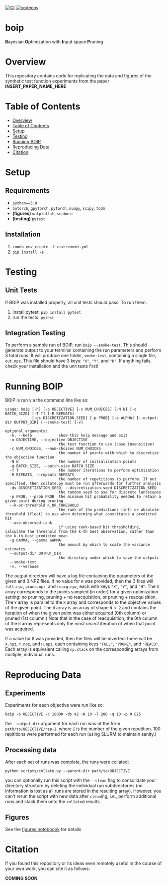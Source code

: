 [//]: # (Badges)
[![CI](https://github.com/davidegraff/boip/actions/workflows/CI.yaml/badge.svg)](https://github.com/davidegraff/boip/actions/workflows/CI.yaml)
[![codecov](https://codecov.io/gh/davidegraff/boip/branch/main/graph/badge.svg?token=DBBHSQLW8A)](https://codecov.io/gh/davidegraff/boip)

# boip
**B**ayesian **O**ptimization with **I**nput space **P**runing

<!-- FIGURE HERE -->

# Overview
This repository contains code for replicating the data and figures of the synthetic test function experiments from the paper **INSERT_PAPER_NAME_HERE**

# Table of Contents
- [Overview](#overview)
- [Table of Contents](#table-of-contents)
- [Setup](#setup)
- [Testing](#testing)
- [Running BOIP](#running-boip)
- [Reproducing Data](#reproducing-data)
- [Citation](#citation)

# Setup

## Requirements
- `python==3.8`
- `botorch`, `gpytorch`, `pytorch`, `numpy`, `scipy`, `tqdm`
- **(figures)** `matplotlib`, `seaborn`
- **(testing)** `pytest`

## Installation
1. `conda env create -f enviroment.yml`
1. `pip install -e .`

# Testing

## Unit Tests
If BOIP was installed properly, all unit tests should pass. To run them:
1. install pytest: `pip install pytest`
1. run the tests: `pytest`

## Integration Testing
To perform a sample run of BOIP, run `boip --smoke-test`. This should generate output to your terminal containing the run parameters and perform 3 total runs. It will produce one folder, `smoke-test`, containing a single file, `out.npz`. This file should have 3 keys: `"X"`, `"Y"`, and `"H"`. If anything fails, check your installation and the unit tests first!

# Running BOIP

BOIP is run via the command line like so:
```
usage: boip [-h] [-o OBJECTIVE] [-c NUM_CHOICES] [-N N] [-q BATCH_SIZE] [-T T] [-R REPEATS]
            [-ds DISCRETIZATION_SEED] [-p PROB] [-a ALPHA] [--output-dir OUTPUT_DIR] [--smoke-test] [-v]

optional arguments:
  -h, --help            show this help message and exit
  -o OBJECTIVE, --objective OBJECTIVE
                        the test function to use (case insensitive)
  -c NUM_CHOICES, --num-choices NUM_CHOICES
                        the number of points with which to discretize the objective function
  -N N                  the number of initialization points
  -q BATCH_SIZE, --batch-size BATCH_SIZE
  -T T                  the number iterations to perform optimization
  -R REPEATS, --repeats REPEATS
                        the number of repetitions to perform. If not specified, then collate.py must be run afterwards for further analysis
  -ds DISCRETIZATION_SEED, --discretization-seed DISCRETIZATION_SEED
                        the random seed to use for discrete landscapes
  -p PROB, --prob PROB  the minimum hit probability needed to retain a given point during pruning
  --k-or-threshold K_OR_THRESHOLD
                        the rank of the predictions (int) or absolute threshold (float) to use when determing what constitutes a predicted hit
  --use-observed-rank
                        if using rank-based hit thresholding, calculate the threshold from the k-th best observation, rather than the k-th best predicted mean
  -g GAMMA, --gamma GAMMA
                        the amount by which to scale the variance estimates
  --output-dir OUTPUT_DIR
                        the directory under which to save the outputs
  --smoke-test
  -v, --verbose
```

The output directory will have a log file containing the parameters of the given and 3 NPZ files. If no value for `R` was provided, then the 3 files will `full.npz`, `prune.npz`, and `reacq.npz`, each with keys `"X"`, `"Y"`, and `"H"`. The `X` array corresponds to the points sampled (in order) for a given optimization setting: no pruning, pruning + no reacquisition, or pruning + reacquisition. The `Y` array is parallel to the `X` array and corresponds to the objective values of the given point. The `H` array is an array of shape `N x 2` and contains the iteration of when the given point was either acquired (0th column) or pruned (1st column.) Note that in the case of reacquisition, the 0th column of the `H` array represents only the *most recent* iteration of when that point was acquired.

If a value for `R` was provided, then the files will be inverted: there will be `X.npz`, `Y.npz`, and `H.npz`, each containing keys `"FULL"`, `"PRUNE"`, and `"REACQ"`. Each array is equivalent calling `np.stack` on the corresponding arrays from multiple, individual runs.

# Reproducing Data

## Experiments

Experiments for each objective were run like so:
```
boip -o OBJECTIVE -c 10000 -ds 42 -N 10 -T 200 -q 10 -p 0.025
```
the `--output-dir` argument for each run was of the form `path/to/OBJECTIVE/rep-I`, where `I` is the number of the given repetition. 100 repititions were performed for each run (using SLURM to maintain sanity.)


## Processing data
After each set of runs was complete, the runs were collated:
```
python scripts/collate.py --parent-dir path/to/OBJECTIVE
```
you can optionally run this script with the `--clean` flag to consolidate your directory structure by deleting the individual run subdirectories (no information is lost as all runs are stored in the resulting array). However, you can't rerun the script with new data after `clean`ing, i.e., perform additional runs and stack them onto the `collate`d results.

## Figures

See the [figures noteboook](notebooks/figs.ipynb) for details

# Citation

If you found this repository or its ideas even remotely useful in the course of your own work, you can cite it as follows:

**COMING SOON**